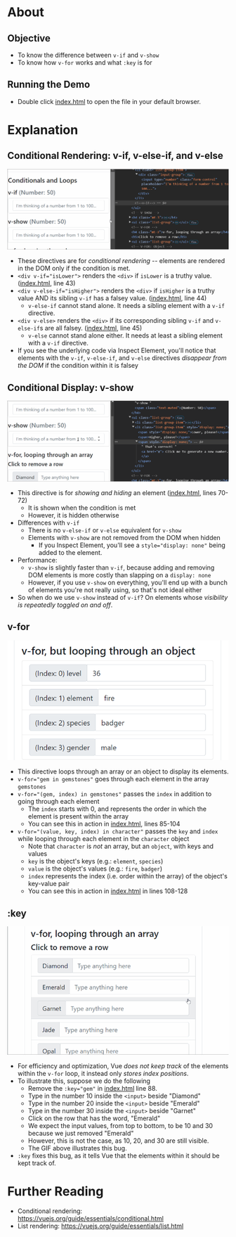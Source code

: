 # About
## Objective
- To know the difference between `v-if` and `v-show`
- To know how `v-for` works and what `:key` is for

## Running the Demo
- Double click [index.html](./index.html) to open the file in your default browser.

# Explanation
## Conditional Rendering: v-if, v-else-if, and v-else
![Conditional Rendering GIF](guide/01-v-if.gif)
- These directives are for *conditional rendering* -- elements are rendered in the DOM only if the condition is met.
- `<div v-if="isLower">` renders the `<div>` if `isLower` is a truthy value. ([index.html](./index.html), line 43)
- `<div v-else-if="isHigher">` renders the `<div>` if `isHigher` is a truthy value AND its sibling `v-if` has a falsey value. ([index.html](./index.html), line 44)
  - `v-else-if` cannot stand alone. It needs a sibling element with a `v-if` directive.
- `<div v-else>` renders the `<div>` if its corresponding sibling `v-if` and `v-else-if`s are all falsey. ([index.html](./index.html), line 45)
  - `v-else` cannot stand alone either. It needs at least a sibling element with a `v-if` directive.
- If you see the underlying code via Inspect Element, you'll notice that elements with the `v-if`, `v-else-if`, and `v-else` directives *disappear from the DOM* if the condition within it is falsey

## Conditional Display: v-show
![Conditional Display GIF](guide/02-v-show.gif)
- This directive is for *showing and hiding* an element ([index.html](./index.html), lines 70-72)
  - It is shown when the condition is met
  - However, it is hidden otherwise
- Differences with `v-if`
  - There is no `v-else-if` or `v-else` equivalent for `v-show`
  - Elements with `v-show` are not removed from the DOM when hidden
    - If you Inspect Element, you'll see a `style="display: none"` being added to the element.
- Performance:
  - `v-show` is slightly faster than `v-if`, because adding and removing DOM elements is more costly than slapping on a `display: none`
  - However, if you use `v-show` on everything, you'll end up with a bunch of elements you're not really using, so that's not ideal either
- So when do we use `v-show` instead of `v-if`? On elements whose *visibility is repeatedly toggled on and off*. 

## v-for
![Looping through object](guide/04-v-for-object.png)
- This directive loops through an array or an object to display its elements.
- `v-for="gem in gemstones"` goes through each element in the array `gemstones`
- `v-for="(gem, index) in gemstones"` passes the `index` in addition to going through each element
  - The `index` starts with 0, and represents the order in which the element is present within the array
  - You can see this in action in [index.html](./index.html), lines 85-104
- `v-for="(value, key, index) in character"` passes the `key` and `index` while looping through each element in the `character` object
  - Note that `character` is *not* an array, but an `object`, with keys and values
  - `key` is the object's keys (e.g.: `element`, `species`)
  - `value` is the object's values (e.g.: `fire`, `badger`)
  - `index` represents the index (i.e. order within the array) of the object's key-value pair
  - You can see this in action in [index.html](./index.html) in lines 108-128


## :key
![V-For bug without key](guide/03-v-for-bug.gif)
- For efficiency and optimization, Vue *does not keep track* of the elements within the `v-for` loop, it instead only *stores index positions*. 
- To illustrate this, suppose we do the following
  - Remove the `:key="gem"` in [index.html](./index.html) line 88.
  - Type in the number 10 inside the `<input>` beside "Diamond"
  - Type in the number 20 inside the `<input>` beside "Emerald"
  - Type in the number 30 inside the `<input>` beside "Garnet"
  - Click on the row that has the word, "Emerald"
  - We expect the input values, from top to bottom, to be 10 and 30 because we just removed "Emerald"
  - However, this is not the case, as 10, 20, and 30 are still visible.
  - The GIF above illustrates this bug.
- `:key` fixes this bug, as it tells Vue that the elements within it should be kept track of.

# Further Reading
- Conditional rendering: https://vuejs.org/guide/essentials/conditional.html
- List rendering: https://vuejs.org/guide/essentials/list.html